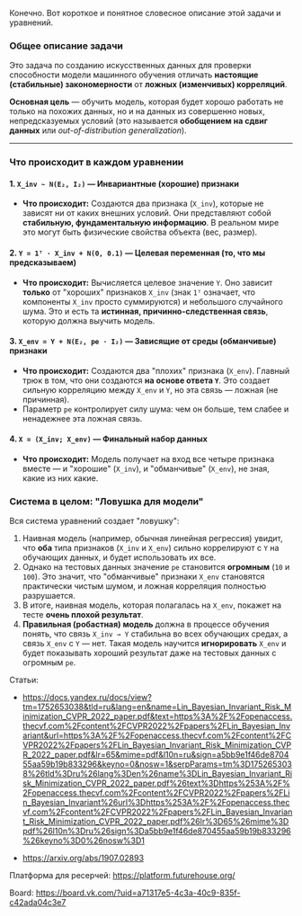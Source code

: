 Конечно. Вот короткое и понятное словесное описание этой задачи и уравнений.

### Общее описание задачи

Это задача по созданию искусственных данных для проверки способности модели машинного обучения отличать **настоящие (стабильные) закономерности** от **ложных (изменчивых) корреляций**.

**Основная цель** — обучить модель, которая будет хорошо работать не только на похожих данных, но и на данных из совершенно новых, непредсказуемых условий (это называется **обобщением на сдвиг данных** или *out-of-distribution generalization*).

---

### Что происходит в каждом уравнении

#### 1. `X_inv ~ N(E₂, I₂)` — **Инвариантные (хорошие) признаки**
*   **Что происходит:** Создаются два признака (`X_inv`), которые не зависят ни от каких внешних условий. Они представляют собой **стабильную, фундаментальную информацию**. В реальном мире это могут быть физические свойства объекта (вес, размер).

#### 2. `Y = 1ᵀ · X_inv + N(0, 0.1)` — **Целевая переменная (то, что мы предсказываем)**
*   **Что происходит:** Вычисляется целевое значение `Y`. Оно зависит **только** от "хороших" признаков `X_inv` (знак `1ᵀ` означает, что компоненты `X_inv` просто суммируются) и небольшого случайного шума. Это и есть та **истинная, причинно-следственная связь**, которую должна выучить модель.

#### 3. `X_env = Y + N(E₂, pe · I₂)` — **Зависящие от среды (обманчивые) признаки**
*   **Что происходит:** Создаются два "плохих" признака (`X_env`). Главный трюк в том, что они создаются **на основе ответа `Y`**. Это создает сильную корреляцию между `X_env` и `Y`, но эта связь — ложная (не причинная).
*   Параметр `pe` контролирует силу шума: чем он больше, тем слабее и ненадежнее эта ложная связь.

#### 4. `X = (X_inv; X_env)` — **Финальный набор данных**
*   **Что происходит:** Модель получает на вход все четыре признака вместе — и "хорошие" (`X_inv`), и "обманчивые" (`X_env`), не зная, какие из них какие.

### Система в целом: "Ловушка для модели"

Вся система уравнений создает "ловушку":
1.  Наивная модель (например, обычная линейная регрессия) увидит, что **оба** типа признаков (`X_inv` и `X_env`) сильно коррелируют с `Y` на обучающих данных, и будет использовать их все.
2.  Однако на тестовых данных значение `pe` становится **огромным** (`10` и `100`). Это значит, что "обманчивые" признаки `X_env` становятся практически чистым шумом, и ложная корреляция полностью разрушается.
3.  В итоге, наивная модель, которая полагалась на `X_env`, покажет на тесте **очень плохой результат**.
4.  **Правильная (робастная) модель** должна в процессе обучения понять, что связь `X_inv → Y` стабильна во всех обучающих средах, а связь `X_env` с `Y` — нет. Такая модель научится **игнорировать** `X_env` и будет показывать хороший результат даже на тестовых данных с огромным `pe`.

Статьи:
- https://docs.yandex.ru/docs/view?tm=1752653038&tld=ru&lang=en&name=Lin_Bayesian_Invariant_Risk_Minimization_CVPR_2022_paper.pdf&text=https%3A%2F%2Fopenaccess.thecvf.com%2Fcontent%2FCVPR2022%2Fpapers%2FLin_Bayesian_Invariant&url=https%3A%2F%2Fopenaccess.thecvf.com%2Fcontent%2FCVPR2022%2Fpapers%2FLin_Bayesian_Invariant_Risk_Minimization_CVPR_2022_paper.pdf&lr=65&mime=pdf&l10n=ru&sign=a5bb9e1f46de870455aa59b19b833296&keyno=0&nosw=1&serpParams=tm%3D1752653038%26tld%3Dru%26lang%3Den%26name%3DLin_Bayesian_Invariant_Risk_Minimization_CVPR_2022_paper.pdf%26text%3Dhttps%253A%2F%2Fopenaccess.thecvf.com%2Fcontent%2FCVPR2022%2Fpapers%2FLin_Bayesian_Invariant%26url%3Dhttps%253A%2F%2Fopenaccess.thecvf.com%2Fcontent%2FCVPR2022%2Fpapers%2FLin_Bayesian_Invariant_Risk_Minimization_CVPR_2022_paper.pdf%26lr%3D65%26mime%3Dpdf%26l10n%3Dru%26sign%3Da5bb9e1f46de870455aa59b19b833296%26keyno%3D0%26nosw%3D1

- https://arxiv.org/abs/1907.02893

Платформа для ресерчей: https://platform.futurehouse.org/

Board: https://board.vk.com/?uid=a71317e5-4c3a-40c9-835f-c42ada04c3e7

